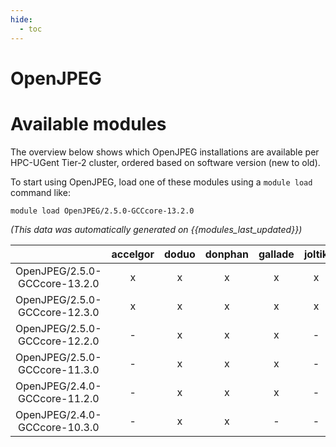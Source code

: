 ```yaml
---
hide:
  - toc
---
```


OpenJPEG
========

# Available modules


The overview below shows which OpenJPEG installations are available per HPC-UGent Tier-2 cluster, ordered based on software version (new to old).

To start using OpenJPEG, load one of these modules using a `module load` command like:

```shell
module load OpenJPEG/2.5.0-GCCcore-13.2.0
```

*(This data was automatically generated on {{modules_last_updated}})*  

| |accelgor|doduo|donphan|gallade|joltik|shinx|skitty|
| :---: | :---: | :---: | :---: | :---: | :---: | :---: | :---: |
|OpenJPEG/2.5.0-GCCcore-13.2.0|x|x|x|x|x|x|x|
|OpenJPEG/2.5.0-GCCcore-12.3.0|x|x|x|x|x|x|x|
|OpenJPEG/2.5.0-GCCcore-12.2.0|-|x|x|x|-|-|-|
|OpenJPEG/2.5.0-GCCcore-11.3.0|-|x|x|x|-|x|-|
|OpenJPEG/2.4.0-GCCcore-11.2.0|-|x|x|x|-|-|-|
|OpenJPEG/2.4.0-GCCcore-10.3.0|-|x|x|-|-|-|-|
